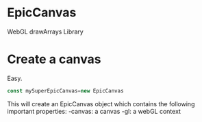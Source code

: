 # EpicCanvas
WebGL drawArrays Library

# Create a canvas
Easy.
```js
const mySuperEpicCanvas=new EpicCanvas
```
This will create an EpicCanvas object which contains the following important properties:
-canvas: a canvas
-gl: a webGL context
